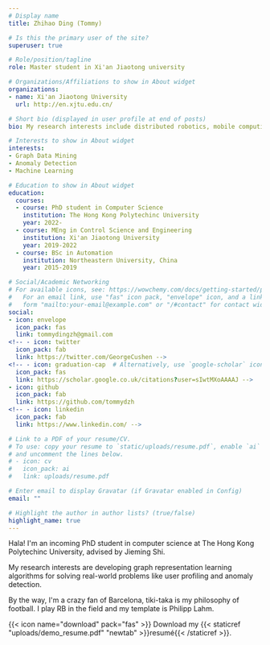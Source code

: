 ```yaml
---
# Display name
title: Zhihao Ding (Tommy)

# Is this the primary user of the site?
superuser: true

# Role/position/tagline
role: Master student in Xi'an Jiaotong university

# Organizations/Affiliations to show in About widget
organizations:
- name: Xi'an Jiaotong University
  url: http://en.xjtu.edu.cn/

# Short bio (displayed in user profile at end of posts)
bio: My research interests include distributed robotics, mobile computing and programmable matter.

# Interests to show in About widget
interests:
- Graph Data Mining
- Anomaly Detection
- Machine Learning

# Education to show in About widget
education:
  courses:
  - course: PhD student in Computer Science
    institution: The Hong Kong Polytechinc University
    year: 2022-
  - course: MEng in Control Science and Engineering
    institution: Xi'an Jiaotong University
    year: 2019-2022
  - course: BSc in Automation
    institution: Northeastern University, China
    year: 2015-2019

# Social/Academic Networking
# For available icons, see: https://wowchemy.com/docs/getting-started/page-builder/#icons
#   For an email link, use "fas" icon pack, "envelope" icon, and a link in the
#   form "mailto:your-email@example.com" or "/#contact" for contact widget.
social:
- icon: envelope
  icon_pack: fas
  link: tommydingzh@gmail.com
<!-- - icon: twitter
  icon_pack: fab
  link: https://twitter.com/GeorgeCushen -->
<!-- - icon: graduation-cap  # Alternatively, use `google-scholar` icon from `ai` icon pack
  icon_pack: fas
  link: https://scholar.google.co.uk/citations?user=sIwtMXoAAAAJ -->
- icon: github
  icon_pack: fab
  link: https://github.com/tommydzh
<!-- - icon: linkedin
  icon_pack: fab
  link: https://www.linkedin.com/ -->

# Link to a PDF of your resume/CV.
# To use: copy your resume to `static/uploads/resume.pdf`, enable `ai` icons in `params.toml`, 
# and uncomment the lines below.
# - icon: cv
#   icon_pack: ai
#   link: uploads/resume.pdf

# Enter email to display Gravatar (if Gravatar enabled in Config)
email: ""

# Highlight the author in author lists? (true/false)
highlight_name: true
---
```

Hala! I'm an incoming PhD student in computer science at The Hong Kong Polytechinc University, advised by Jieming Shi.

My research interests are developing graph representation learning algorithms for solving real-world problems like user profiling and anomaly detection.

By the way, I'm a crazy fan of Barcelona, tiki-taka is my philosophy of football. I play RB in the field and my template is Philipp Lahm.

{{< icon name="download" pack="fas" >}} Download my {{< staticref "uploads/demo_resume.pdf" "newtab" >}}resumé{{< /staticref >}}.

